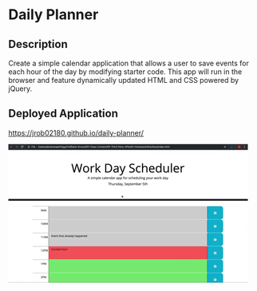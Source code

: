 # Daily Planner

## Description

Create a simple calendar application that allows a user to save events for each hour of the day by modifying starter code. This app will run in the browser and feature dynamically updated HTML and CSS powered by jQuery.

## Deployed Application

https://jrob02180.github.io/daily-planner/

![Screenshot](./assets/images/05-third-party-apis-homework-demo.gif)
